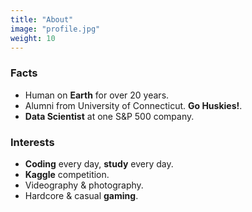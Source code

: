 ```yaml
---
title: "About"
image: "profile.jpg"
weight: 10
---
```


### Facts

* Human on **Earth** for over 20 years.
* Alumni from University of Connecticut. **Go Huskies!**.
* **Data Scientist** at one S&P 500 company.


### Interests

* **Coding** every day, **study** every day.
* **Kaggle** competition.
* Videography & photography.
* Hardcore & casual **gaming**.
